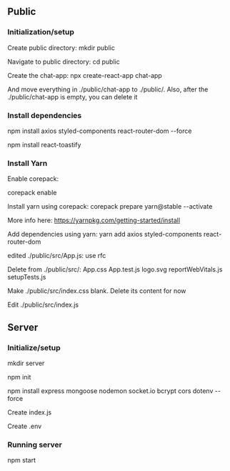 ## Public

### Initialization/setup

Create public directory:
mkdir public

Navigate to public directory:
cd public

Create the chat-app:
npx create-react-app chat-app

And move everything in ./public/chat-app to ./public/.
Also, after the ./public/chat-app is empty, you can delete it

### Install dependencies

npm install axios styled-components react-router-dom --force

npm install react-toastify

### Install Yarn

Enable corepack:

corepack enable

Install yarn using corepack:
corepack prepare yarn@stable --activate

More info here:
https://yarnpkg.com/getting-started/install

Add dependencies using yarn:
yarn add axios styled-components react-router-dom

edited ./public/src/App.js:
use rfc

Delete from ./public/src/:
App.css
App.test.js
logo.svg
reportWebVitals.js
setupTests.js

Make ./public/src/index.css blank. Delete its content for now

Edit ./public/src/index.js

## Server

### Initialize/setup

mkdir server

npm init

npm install express mongoose nodemon socket.io bcrypt cors dotenv --force

Create index.js

Create .env

### Running server

npm start
